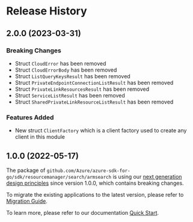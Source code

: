 # Release History

## 2.0.0 (2023-03-31)
### Breaking Changes

- Struct `CloudError` has been removed
- Struct `CloudErrorBody` has been removed
- Struct `ListQueryKeysResult` has been removed
- Struct `PrivateEndpointConnectionListResult` has been removed
- Struct `PrivateLinkResourcesResult` has been removed
- Struct `ServiceListResult` has been removed
- Struct `SharedPrivateLinkResourceListResult` has been removed

### Features Added

- New struct `ClientFactory` which is a client factory used to create any client in this module


## 1.0.0 (2022-05-17)

The package of `github.com/Azure/azure-sdk-for-go/sdk/resourcemanager/search/armsearch` is using our [next generation design principles](https://azure.github.io/azure-sdk/general_introduction.html) since version 1.0.0, which contains breaking changes.

To migrate the existing applications to the latest version, please refer to [Migration Guide](https://aka.ms/azsdk/go/mgmt/migration).

To learn more, please refer to our documentation [Quick Start](https://aka.ms/azsdk/go/mgmt).